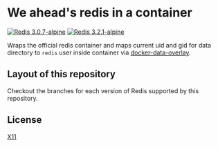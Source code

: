 # We ahead's redis in a container

[![Redis 3.0.7-alpine](https://img.shields.io/badge/Redis-3.0.7--alpine-green.svg)](https://github.com/weahead/docker-redis/tree/v3.0.7-alpine)
[![Redis 3.2.1-alpine](https://img.shields.io/badge/Redis-3.2.1--alpine-green.svg)](https://github.com/weahead/docker-redis/tree/v3.2.1-alpine)

Wraps the official redis container and maps current uid and gid for data
directory to `redis` user inside container via [docker-data-overlay](https://github.com/weahead/docker-data-overlay).


## Layout of this repository

Checkout the branches for each version of Redis supported by this repository.


## License

[X11](LICENSE)
